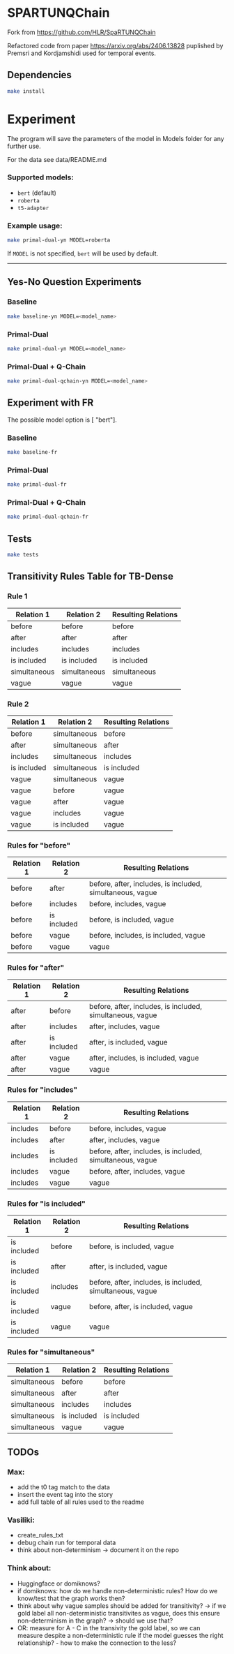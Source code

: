 # SPARTUNQChain



Fork from https://github.com/HLR/SpaRTUNQChain

Refactored code from paper https://arxiv.org/abs/2406.13828 puplished by Premsri and Kordjamshidi used for temporal events.



## Dependencies



```bash
make install
```

# Experiment


The program will save the parameters of the model in Models folder for any further use.

For the data see data/README.md


### Supported models:
- `bert` (default)
- `roberta`
- `t5-adapter`

### Example usage:

```bash
make primal-dual-yn MODEL=roberta
```

If `MODEL` is not specified, `bert` will be used by default.

---

## Yes-No Question Experiments

### Baseline
```bash
make baseline-yn MODEL=<model_name>
```

### Primal-Dual
```bash
make primal-dual-yn MODEL=<model_name>
```

### Primal-Dual + Q-Chain
```bash
make primal-dual-qchain-yn MODEL=<model_name>
```

## Experiment with FR

The possible model option is [ "bert"].

### Baseline
```bash
make baseline-fr
```

### Primal-Dual
```bash
make primal-dual-fr
```

### Primal-Dual + Q-Chain
```bash
make primal-dual-qchain-fr
```

## Tests

```bash
make tests
```

## Transitivity Rules Table for TB-Dense

### Rule 1

| Relation 1   | Relation 2   | Resulting Relations |
|--------------|--------------|---------------------|
| before       | before       | before              |
| after        | after        | after               |
| includes     | includes     | includes            |
| is included  | is included  | is included         |
| simultaneous | simultaneous | simultaneous        |
| vague        | vague        | vague               |

### Rule 2 

| Relation 1   | Relation 2   | Resulting Relations |
|--------------|--------------|---------------------|
| before       | simultaneous | before              |
| after        | simultaneous | after               |
| includes     | simultaneous | includes            |
| is included  | simultaneous | is included         |
| vague        | simultaneous | vague               |
| vague        | before       | vague               |
| vague        | after        | vague               |
| vague        | includes     | vague               |
| vague        | is included  | vague               |

### Rules for "before"

| Relation 1   | Relation 2   | Resulting Relations                                      |
|--------------|--------------|----------------------------------------------------------|
| before       | after        | before, after, includes, is included, simultaneous, vague|
| before       | includes     | before, includes, vague                                  |
| before       | is included  | before, is included, vague                               |
| before       | vague        | before, includes, is included, vague                     |
| before       | vague        | vague                                                    |

### Rules for "after"

| Relation 1   | Relation 2   | Resulting Relations                                      |
|--------------|--------------|----------------------------------------------------------|
| after        | before       | before, after, includes, is included, simultaneous, vague|
| after        | includes     | after, includes, vague                                   |
| after        | is included  | after, is included, vague                                |
| after        | vague        | after, includes, is included, vague                      |
| after        | vague        | vague                                                    |

### Rules for "includes"

| Relation 1   | Relation 2   | Resulting Relations                                      |
|--------------|--------------|----------------------------------------------------------|
| includes     | before       | before, includes, vague                                  |
| includes     | after        | after, includes, vague                                   |
| includes     | is included  | before, after, includes, is included, simultaneous, vague|
| includes     | vague        | before, after, includes, vague                           |
| includes     | vague        | vague                                                    |

### Rules for "is included"

| Relation 1   | Relation 2   | Resulting Relations                                      |
|--------------|--------------|----------------------------------------------------------|
| is included  | before       | before, is included, vague                               |
| is included  | after        | after, is included, vague                                |
| is included  | includes     | before, after, includes, is included, simultaneous, vague|
| is included  | vague        | before, after, is included, vague                        |
| is included  | vague        | vague                                                    |

### Rules for "simultaneous"

| Relation 1   | Relation 2   | Resulting Relations |
|--------------|--------------|---------------------|
| simultaneous | before       | before              |
| simultaneous | after        | after               |
| simultaneous | includes     | includes            |
| simultaneous | is included  | is included         |
| simultaneous | vague        | vague               |



## TODOs

### Max:
- add the t0 tag match to the data
- insert the event tag into the story
- add full table of all rules used to the readme
### Vasiliki:
- create_rules_txt
- debug chain run for temporal data
- think about non-determinism -> document it on the repo
### Think about:
- Huggingface or domiknows?
- if domiknows: how do we handle non-deterministic rules? How do we know/test that the graph works then?
- think about why vague samples should be added for transitivity? -> if we gold label all non-deterministic transitivites as vague, does this ensure non-determinism in the graph? -> should we use that?
- OR: measure for A - C in the transivity the gold label, so we can measure despite a non-deterministic rule if the model guesses the right relationship? - how to make the connection to the less?